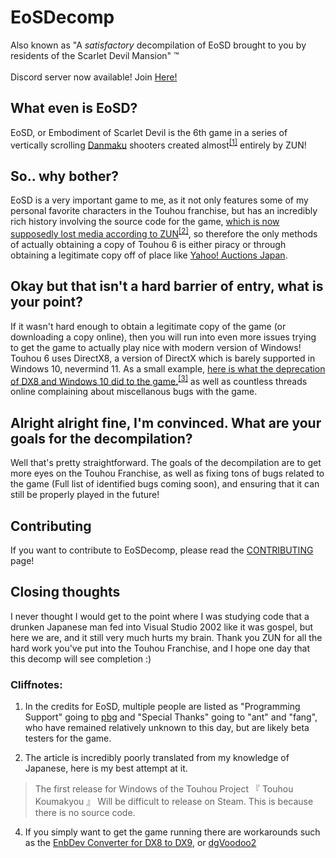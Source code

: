 # EoSDecomp
Also known as "A *satisfactory* decompilation of EoSD brought to you by residents of the Scarlet Devil Mansion" ™
<br></br>
Discord server now available! Join [Here!](https://discord.gg/3kEbbpdU8w)

## What even is EoSD? 
EoSD, or Embodiment of Scarlet Devil is the 6th game in a series of vertically scrolling [Danmaku](https://en.wikipedia.org/wiki/Bullet_hell) shooters created almost<sup>[[1]](#cliffnotes)</sup> entirely by ZUN!

## So.. why bother?
EoSD is a very important game to me, as it not only features some of my personal favorite characters in the Touhou franchise, but has an incredibly rich history involving the source code for the game, [which is now supposedly lost media according to ZUN](https://automaton-media.com/articles/newsjp/20200529-125704/)<sup>[[2]](#cliffnotes)</sup>, so therefore the only methods of actually obtaining a copy of Touhou 6 is either piracy or through obtaining a legitimate copy off of place like [Yahoo! Auctions Japan](https://auctions.yahoo.co.jp/).

## Okay but that isn't a hard barrier of entry, what is your point?
If it wasn't hard enough to obtain a legitimate copy of the game (or downloading a copy online), then you will run into even more issues trying to get the game to actually play nice with modern version of Windows!
Touhou 6 uses DirectX8, a version of DirectX which is barely supported in Windows 10, nevermind 11. As a small example, [here is what the deprecation of DX8 and Windows 10 did to the game.](https://youtube.com/watch?v=5A4t-ko3y8o)<sup>[[3]](#cliffnotes)</sup> as well as countless threads online complaining about miscellanous bugs with the game.

## Alright alright fine, I'm convinced. What are your goals for the decompilation?
Well that's pretty straightforward. The goals of the decompilation are to get more eyes on the Touhou Franchise, as well as fixing tons of bugs related to the game (Full list of identified bugs coming soon), and ensuring that it can still be properly played in the future!

## Contributing
If you want to contribute to EoSDecomp, please read the [CONTRIBUTING](CONTRIBUTING.md) page!

## Closing thoughts
I never thought I would get to the point where I was studying code that a drunken Japanese man fed into Visual Studio 2002 like it was gospel, but here we are, and it still very much hurts my brain. Thank you ZUN for all the hard work you've put into the Touhou Franchise, and I hope one day that this decomp will see completion :)

### Cliffnotes:

1. In the credits for EoSD, multiple people are listed as "Programming Support" going to [pbg](https://en.touhouwiki.net/wiki/Ponchi) and "Special Thanks" going to "ant" and "fang", who have remained relatively unknown to this day, but are likely beta testers for the game.

2. The article is incredibly poorly translated from my knowledge of Japanese, here is my best attempt at it.
> The first release for Windows of the Touhou Project 『 Touhou Koumakyou 』 Will be difficult to release on Steam. This is because there is no source code.

4. If you simply want to get the game running there are workarounds such as the [EnbDev Converter for DX8 to DX9](http://enbdev.com/convertor_dx8_dx9_v0036.htm), or [dgVoodoo2](http://www.dege.freeweb.hu/dgVoodoo2/dgVoodoo2/)
